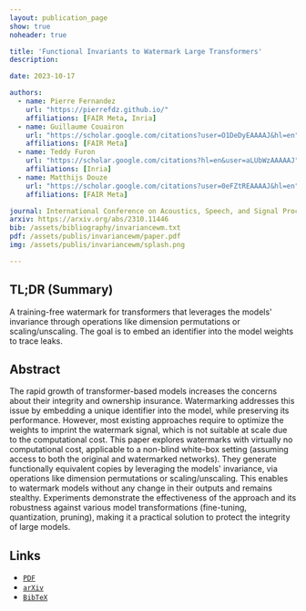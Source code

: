 ```yaml
---
layout: publication_page
show: true
noheader: true

title: 'Functional Invariants to Watermark Large Transformers'
description: 

date: 2023-10-17

authors:
  - name: Pierre Fernandez
    url: "https://pierrefdz.github.io/"
    affiliations: [FAIR Meta, Inria]
  - name: Guillaume Couairon
    url: "https://scholar.google.com/citations?user=O1DeDyEAAAAJ&hl=en"
    affiliations: [FAIR Meta]
  - name: Teddy Furon
    url: "https://scholar.google.com/citations?hl=en&user=aLUbWzAAAAAJ"
    affiliations: [Inria]
  - name: Matthijs Douze
    url: "https://scholar.google.com/citations?user=0eFZtREAAAAJ&hl=en"
    affiliations: [FAIR Meta]

journal: International Conference on Acoustics, Speech, and Signal Processing (ICASSP)
arxiv: https://arxiv.org/abs/2310.11446
bib: /assets/bibliography/invariancewm.txt
pdf: /assets/publis/invariancewm/paper.pdf 
img: /assets/publis/invariancewm/splash.png

---
```


## TL;DR (Summary)

A training-free watermark for transformers that leverages the models' invariance through operations like dimension permutations or scaling/unscaling. The goal is to embed an identifier into the model weights to trace leaks.

## Abstract

The rapid growth of transformer-based models increases the concerns about their integrity and ownership insurance. Watermarking addresses this issue by embedding a unique identifier into the model, while preserving its performance. However, most existing approaches require to optimize the weights to imprint the watermark signal, which is not suitable at scale due to the computational cost. This paper explores watermarks with virtually no computational cost, applicable to a non-blind white-box setting (assuming access to both the original and watermarked networks). They generate functionally equivalent copies by leveraging the models' invariance, via operations like dimension permutations or scaling/unscaling. This enables to watermark models without any change in their outputs and remains stealthy. Experiments demonstrate the effectiveness of the approach and its robustness against various model transformations (fine-tuning, quantization, pruning), making it a practical solution to protect the integrity of large models.

## Links

- [`PDF`]({{page.pdf}})
- [`arXiv`]({{page.arxiv}})
- [`BibTeX`]({{page.bib}})
